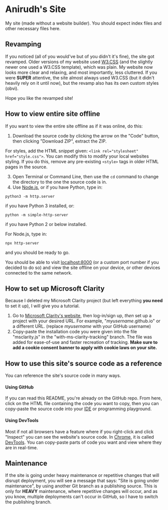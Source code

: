 # Anirudh's Site
My site (made without a website builder).
You should expect index files and other necessary files here.

## Revamping
If you noticed (all of you would've but of you didn't it's fine), the site got revamped. Older versions of my website used [W3.CSS](https://www.w3schools.com/w3css/defaulT.asp) (and the slightly newer one used a W3.CSS template), which was plain. My website now looks more clear and relaxing, and most importantly, less cluttered. If you were **SUPER** attentive, the site almost always used W3.CSS (but it didn't heavily rely on it until now), but the revamp also has its own custom styles (obvi). 

Hope you like the revamped site!

## How to view entire site offline
If you want to view the entire site offline as if it was online, do this:
1. Download the source code by clicking the arrow on the "Code" button, then clicking "Download ZIP", extract the ZIP.

For styles, add the HTML snippet given: `<link rel="stylesheet" href="style.css">`. You can modify this to modify your local websites styling. If you do this, remove any pre-existing `<style>` tags in older HTML pages in the source.

3. Open Terminal or Command Line, then use the `cd` command to change the directory to the one the source code is in. 
4. Use [Node.js](https://nodejs.org), or if you have Python, type in:

```shell
python3 -m http.server
```

if you have Python 3 installed, or:

```shell
python -m simple-http-server
```

if you have Python 2 or below installed.

For Node.js, type in:

```shell
npx http-server
```

and you should be ready to go.

You should be able to visit [localhost:8000](http://localhost:8000/) (or a custom port number if you decided to do so) and view the site offline on your device, or other devices connected to the same network.

## How to set up Microsoft Clarity
Because I deleted my Microsoft Clarity project (but left everything **you need** to set it up), I will give you a tutorial.

1. Go to [Microsoft Clarity's website](https://clarity.microsoft.com), then log-in/sign up, *then* set up a project with your desired URL. For example, "*myusername*.github.io" or a different URL. (replace *myusername* with your GitHub username)
2. Copy-paste the installation code you were given into the file "msclarity.js" in the "with-ms-clarity-tracking" branch. The file was added for ease-of-use and faster recreation of tracking.
**Make sure to add a cookie consent banner to apply with cookie laws on your site.**

## How to use this site's source code as a reference
You can reference the site's source code in many ways.
 #### Using GitHub 
 If you can read this README, you're already on the GitHub repo. From here, click on the HTML file containing the code you want to copy, then you can copy-paste the source code into 
 your [IDE](https://en.wikipedia.org/wiki/Integrated_development_environment) or programming playground.
 #### Using DevTools
 Most if not all browsers have a feature where if you right-click and click "Inspect" you can see the website's source code. In [Chrome](https://www.google.com/chrome/), it is called 
 [DevTools](https://developer.chrome.com/docs/devtools). You can copy-paste parts of code you want and view where they are in real-time.

## Maintenance
If the site is going under heavy maintenance or repetitive changes that will disrupt deployment, you will see a message that says: "Site is going under maintenance", by using another Git branch as a publishing source. This is only for **HEAVY** maintenance, where repetitive changes will occur, and as you know, multiple deployments can't occur in GitHub, so I have to switch the publishing branch.
